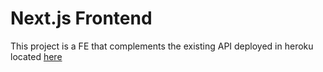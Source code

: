 # Next.js Frontend

This project is a FE that complements the existing API deployed in heroku located [here](https://github.com/AlvaroAquijeDiaz/cs_web_proj_api_v2)
